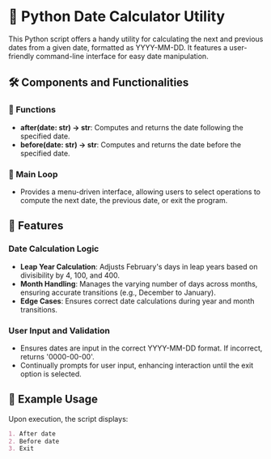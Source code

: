 # 📅 Python Date Calculator Utility

This Python script offers a handy utility for calculating the next and previous dates from a given date, formatted as YYYY-MM-DD. It features a user-friendly command-line interface for easy date manipulation.

## 🛠 Components and Functionalities

### 📝 Functions

- **after(date: str) -> str**: Computes and returns the date following the specified date.
- **before(date: str) -> str**: Computes and returns the date before the specified date.

### 🔁 Main Loop

- Provides a menu-driven interface, allowing users to select operations to compute the next date, the previous date, or exit the program.

## 🌟 Features

### Date Calculation Logic

- **Leap Year Calculation**: Adjusts February's days in leap years based on divisibility by 4, 100, and 400.
- **Month Handling**: Manages the varying number of days across months, ensuring accurate transitions (e.g., December to January).
- **Edge Cases**: Ensures correct date calculations during year and month transitions.

### User Input and Validation

- Ensures dates are input in the correct YYYY-MM-DD format. If incorrect, returns '0000-00-00'.
- Continually prompts for user input, enhancing interaction until the exit option is selected.

## 🚀 Example Usage

Upon execution, the script displays:

```markdown
1. After date
2. Before date
3. Exit

